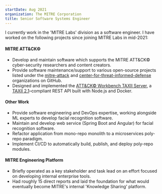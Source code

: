 ```yaml
---
startDate: Aug 2021
organization: The MITRE Corporation
title: Senior Software Systems Engineer
---
```


I currently work in the 'MITRE Labs' division as a software engineer. I have worked on the following projects since joining MITRE Labs in mid-2021:

#### MITRE ATT&CK©

- Develop and maintain software which supports the MITRE ATT&CK© cyber-security researchers and content creators.
- Provide software maintenance/support to various open-source projects listed under the [mitre-attack](https://github.com/mitre-attack) and [center-for-threat-informed-defense](https://github.com/center-for-threat-informed-defense) organizations on GitHub.
- Designed and implemented the [ATT&CK© Workbench TAXII Server](https://github.com/mitre-attack/attack-workbench-taxii-server), a [TAXII 2.1](https://docs.oasis-open.org/cti/taxii/v2.1/taxii-v2.1.html)–compliant REST API built with Node.js and Docker.

#### Other Work

- Provide software engineering and DevOps expertise, working alongside ML experts to develop facial recognition software.
- Maintain and develop web service (Spring Boot and Angular) for facial recognition software.
- Refactor application from mono-repo monolith to a microservices poly-repo paradigm.
- Implement CI/CD to automatically build, publish, and deploy poly-repo modules.

#### MITRE Engineering Platform

- Briefly operated as a key stakeholder and task lead on an effort focused on developing internal enterprise tools.
- Had roughly 15 direct reports and laid the foundation for what would eventually become MITRE's internal 'Knowledge Sharing' platform.
